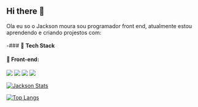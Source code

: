 ## Hi there 👋

Ola eu so o Jackson moura sou programador front end, atualmente estou aprendendo e criando projestos com:
<br>
<br>
-### 🚀 **Tech Stack**  

#### **📌 Front-end:**  
<img src="https://img.shields.io/badge/HTML5-E34F26?style=for-the-badge&logo=html5&logoColor=white">  
<img src="https://img.shields.io/badge/CSS3-1572B6?style=for-the-badge&logo=css3&logoColor=white">  
<img src="https://img.shields.io/badge/JavaScript-F7DF1E?style=for-the-badge&logo=javascript&logoColor=black">  
<img src="https://img.shields.io/badge/React-61DAFB?style=for-the-badge&logo=react&logoColor=black">  

[![Jackson Stats](https://github-readme-stats.vercel.app/api?username=jacksonmoura10)](https://github.com/anuraghazra/github-readme-stats)

[![Top Langs](https://github-readme-stats.vercel.app/api/top-langs/?username=jacksonmoura10)](https://github.com/anuraghazra/github-readme-stats)
